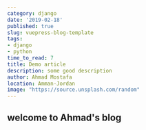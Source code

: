 ```yaml
---
category: django
date: '2019-02-18'
published: true
slug: vuepress-blog-template
tags:
- django
- python
time_to_read: 7
title: Demo article
description: some good description
author: Ahmad Mostafa
location: Amman-Jordan
image: "https://source.unsplash.com/random"
---
```


## welcome to Ahmad's blog